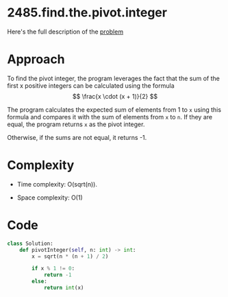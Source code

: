 # 2485.find.the.pivot.integer

Here's the full description of the [problem](https://leetcode.com/problems/find-the-pivot-integer/description/?envType=daily-question&envId=2024-03-13)

# Approach

To find the pivot integer, the program leverages the fact that the sum of the first x positive integers can be calculated using the formula 
$$
\frac{x \cdot (x + 1)}{2}
$$

The program calculates the expected sum of elements from 1 to `x` using this formula and compares it with the sum of elements from `x` to `n`. If they are equal, the program returns `x` as the pivot integer.

Otherwise, if the sums are not equal, it returns -1.

# Complexity

- Time complexity: O(sqrt(n)). 

- Space complexity: O(1)

# Code

```Python
class Solution:
    def pivotInteger(self, n: int) -> int:
        x = sqrt(n * (n + 1) / 2)

        if x % 1 != 0:
            return -1
        else:
            return int(x)    
```